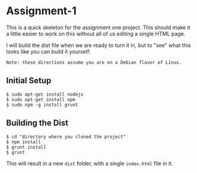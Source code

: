 Assignment-1
============

This is a quick skeleton for the assignment one project. This should make it a little easier to work on this without 
all of us editing a single HTML page.

I will build the dist file when we are ready to turn it in, but to "see" what this looks like you can build it yourself:

`Note: these directions assume you are on a Debian flavor of Linux.`

Initial Setup
-------------

    $ sudo apt-get install nodejs
    $ sudo apt-get install npm
    $ sudo npm -g install grunt

Building the Dist
-------------

    $ cd "directory where you cloned the project"
    $ npm install
    $ grunt install
    $ grunt
    
This will result in a new `dist` folder, with a single `index.html` file in it.
